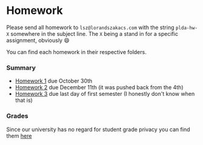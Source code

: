 # Homework

Please send all homework to `lsz@lorandszakacs.com` with the string `plda-hw-X` somewhere in the subject line. The `X` being a stand in for a specific assignment, obviously :smile:  

You can find each homework in their respective folders.

### Summary
- [Homework 1](./homework-01) due October 30th
- [Homework 2](./homework-02) due December 11th (it was pushed back from the 4th)
- [Homework 3](./homework-03) due last day of first semester (I honestly don't know when that is)

### Grades
Since our university has no regard for student grade privacy you can find them [here](https://docs.google.com/spreadsheets/d/1z1dbwSC3YjllsAugOz78Y8LPBTPSC9oIinbvIv2p9ko/edit?usp=sharing)

